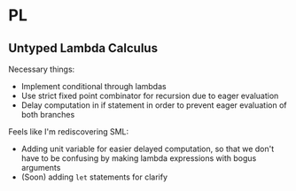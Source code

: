 # PL

## Untyped Lambda Calculus
Necessary things:
* Implement conditional through lambdas
* Use strict fixed point combinator for recursion due to eager evaluation
* Delay computation in if statement in order to prevent eager evaluation of both branches

Feels like I'm rediscovering SML:
* Adding unit variable for easier delayed computation, so that we don't have to be confusing by making lambda expressions with bogus arguments
* (Soon) adding `let` statements for clarify